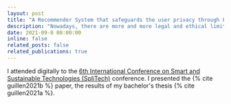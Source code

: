 ```yaml
---
layout: post
title: "A Recommender System that safeguards the user privacy through Federated Learning"
description: "Nowadays, there are more and more legal and ethical limitations when it comes to managing personal data. This is a serious problem for recommender systems (RS) or similar aplications since personal data (e.g. socioeconomic, demographics, behavioural, etc.) are the most useful for generating tailored correlations and predictions. To cope with this issue, this work proposes a recommender system that safeguards the user privacy by using a Federated Learning approach (FL). To this end, this article takes as the baseline an already existing centralized RS that uses all the data from users in a clear manner. This baseline RS is based on Factor Machines and it aims to employ persuasion strategies adapted to the user to increase energy awareness and change their consumption habits in the work environment. In order to test the performance of the FL-based distributed RS, the real dataset used (N=678) have been separated into four subsets mimicking a segmentation by country of origin (Austria, UK, Spain and Greece). Each country can create an artificial intelligence model suitable for its users that will be sent to a central server where the aggregation of models will take place and the improved global model will be returned back to each country. The simulation of this FL strategy is performed with four Raspberry Pi's reflecting each country and an NVIDIA Jetson Nano is used as the aggregation server. The generated model not only increases the privacy of the users as no raw data travels to the central server but also improves the reliability of the recommendations."
date: 2021-09-8 00:00:00
inline: false
related_posts: false
related_publications: true
---
```


I attended digitally to the [6th International Conference on Smart and Sustainable Technologies (SpliTech)](https://2021.splitech.org/) conference. I presented the {% cite guillen2021b %} paper, the results of my bachelor's thesis {% cite guillen2021a %}.
